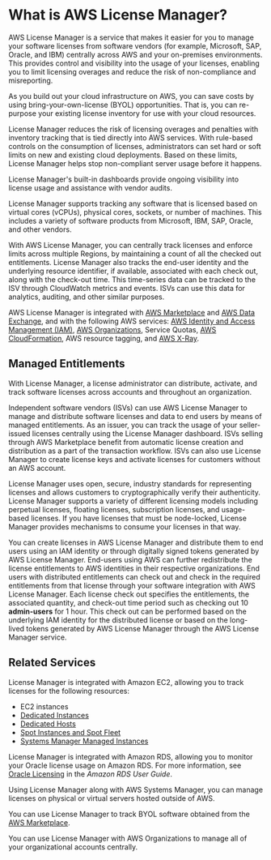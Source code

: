 # What is AWS License Manager?<a name="license-manager"></a>

AWS License Manager is a service that makes it easier for you to manage your software licenses from software vendors \(for example, Microsoft, SAP, Oracle, and IBM\) centrally across AWS and your on\-premises environments\. This provides control and visibility into the usage of your licenses, enabling you to limit licensing overages and reduce the risk of non\-compliance and misreporting\.

As you build out your cloud infrastructure on AWS, you can save costs by using bring\-your\-own\-license \(BYOL\) opportunities\. That is, you can re\-purpose your existing license inventory for use with your cloud resources\.

License Manager reduces the risk of licensing overages and penalties with inventory tracking that is tied directly into AWS services\. With rule\-based controls on the consumption of licenses, administrators can set hard or soft limits on new and existing cloud deployments\. Based on these limits, License Manager helps stop non\-compliant server usage before it happens\.

License Manager's built\-in dashboards provide ongoing visibility into license usage and assistance with vendor audits\.

License Manager supports tracking any software that is licensed based on virtual cores \(vCPUs\), physical cores, sockets, or number of machines\. This includes a variety of software products from Microsoft, IBM, SAP, Oracle, and other vendors\.

With AWS License Manager, you can centrally track licenses and enforce limits across multiple Regions, by maintaining a count of all the checked out entitlements\. License Manager also tracks the end\-user identity and the underlying resource identifier, if available, associated with each check out, along with the check\-out time\. This time\-series data can be tracked to the ISV through CloudWatch metrics and events\. ISVs can use this data for analytics, auditing, and other similar purposes\.

AWS License Manager is integrated with [AWS Marketplace](https://docs.aws.amazon.com/marketplace/latest/buyerguide) and [AWS Data Exchange](https://docs.aws.amazon.com/data-exchange/latest/userguide/what-is.html), and with the following AWS services: [AWS Identity and Access Management \(IAM\)](https://docs.aws.amazon.com/IAM/latest/UserGuide/), [AWS Organizations](), Service Quotas, [AWS CloudFormation](https://docs.aws.amazon.com/AWSCloudFormation/latest/UserGuide/), AWS resource tagging, and [AWS X\-Ray](https://docs.aws.amazon.com/xray/latest/devguide/)\.

## Managed Entitlements<a name="lm-isv"></a>

With License Manager, a license administrator can distribute, activate, and track software licenses across accounts and throughout an organization\.

Independent software vendors \(ISVs\) can use AWS License Manager to manage and distribute software licenses and data to end users by means of managed entitlements\. As an issuer, you can track the usage of your seller\-issued licenses centrally using the License Manager dashboard\. ISVs selling through AWS Marketplace benefit from automatic license creation and distribution as a part of the transaction workflow\. ISVs can also use License Manager to create license keys and activate licenses for customers without an AWS account\.

 License Manager uses open, secure, industry standards for representing licenses and allows customers to cryptographically verify their authenticity\. License Manager supports a variety of different licensing models including perpetual licenses, floating licenses, subscription licenses, and usage\-based licenses\. If you have licenses that must be node\-locked, License Manager provides mechanisms to consume your licenses in that way\.

You can create licenses in AWS License Manager and distribute them to end users using an IAM identity or through digitally signed tokens generated by AWS License Manager\. End\-users using AWS can further redistribute the license entitlements to AWS identities in their respective organizations\. End users with distributed entitlements can check out and check in the required entitlements from that license through your software integration with AWS License Manager\. Each license check out specifies the entitlements, the associated quantity, and check\-out time period such as checking out 10 **admin\-users** for 1 hour\. This check out can be performed based on the underlying IAM identity for the distributed license or based on the long\-lived tokens generated by AWS License Manager through the AWS License Manager service\.

## Related Services<a name="related-services"></a>

License Manager is integrated with Amazon EC2, allowing you to track licenses for the following resources:
+ EC2 instances
+ [Dedicated Instances](https://docs.aws.amazon.com/AWSEC2/latest/UserGuide/dedicated-instance.html)
+ [Dedicated Hosts](https://docs.aws.amazon.com/AWSEC2/latest/UserGuide/dedicated-hosts-overview.html)
+ [Spot Instances and Spot Fleet](https://docs.aws.amazon.com/AWSEC2/latest/UserGuide/using-spot-instances.html)
+ [Systems Manager Managed Instances](https://docs.aws.amazon.com/systems-manager/latest/userguide/)

License Manager is integrated with Amazon RDS, allowing you to monitor your Oracle license usage on Amazon RDS\. For more information, see [Oracle Licensing](https://docs.aws.amazon.com/AmazonRDS/latest/UserGuide/CHAP_Oracle.html#Oracle.Concepts.Licensing) in the *Amazon RDS User Guide*\.

Using License Manager along with AWS Systems Manager, you can manage licenses on physical or virtual servers hosted outside of AWS\.

You can use License Manager to track BYOL software obtained from the [AWS Marketplace](https://aws.amazon.com/marketplace/)\.

You can use License Manager with AWS Organizations to manage all of your organizational accounts centrally\.